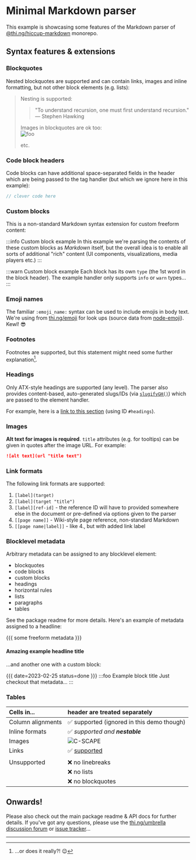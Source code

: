 # Minimal Markdown parser

This example is showcasing some features of the Markdown parser of
[@thi.ng/hiccup-markdown][pkghome] monorepo.

## Syntax features & extensions

### Blockquotes

Nested blockquotes are supported and can contain links, images and inline
formatting, but not other block elements (e.g. lists):

> Nesting is supported:
>> "To understand recursion, one must first understand recursion."
>> — Stephen Hawking
>
> Images in blockquotes are ok too:\
> ![foo](https://raw.githubusercontent.com/thi-ng/umbrella/develop/assets/grid-iterators/zcurve2d-small.gif)
>
> etc.

### Code block headers

Code blocks can have additional space-separated fields in the header which are
being passed to the tag handler (but which we ignore here in this example):

```ts tangle:yes export:no
// clever code here
```

### Custom blocks

This is a non-standard Markdown syntax extension for custom freeform content:

:::info Custom block example
In this example we're parsing the contents of these custom blocks
as _Markdown_ itself, but the overall idea is to enable all sorts
of additional "rich" content (UI components, visualizations, media
players etc.)
:::

:::warn Custom block example
Each block has its own `type` (the 1st word in the block header).
The example handler only supports `info` or `warn` types...
:::

### Emoji names

The familiar `:emoji_name:` syntax can be used to include emojis in body text.
We're using from [thi.ng/emoji](https://thi.ng/emoji) for look ups (source data
from [node-emoji](https://raw.githubusercontent.com/omnidan/node-emoji/master/lib/emoji.json)).
Kewl! :sunglasses:

### Footnotes

Footnotes are supported, but this statement might need some further
explanation[^1].

### Headings

Only ATX-style headings are supported (any level). The parser also provides
content-based, auto-generated slugs/IDs (via
[`slugifyGH()`](https://docs.thi.ng/umbrella/strings/functions/slugifyGH.html "function docs"))
which are passed to the element handler.

For example, here is a [link to this section](#headings) (using ID `#headings`).

### Images

**Alt text for images is required**. `title` attributes (e.g. for tooltips) can
be given in quotes after the image URL. For example:

```markdown
![alt text](url "title text")
```

### Link formats

The following link formats are supported:

1. `[label](target)`
2. `[label](target "title")`
3. `[label][ref-id]` - the reference ID will have to provided somewhere else in
   the document or pre-defined via options given to the parser
4. `[[page name]]` - Wiki-style page reference, non-standard Markdown
5. `[[page name|label]]` - like 4., but with added link label

### Blocklevel metadata

Arbitrary metadata can be assigned to any blocklevel element:

- blockquotes
- code blocks
- custom blocks
- headings
- horizontal rules
- lists
- paragraphs
- tables

See the package readme for more details. Here's an example of metadata assigned
to a headline:

{{{ some freeform metadata }}}
#### Amazing example headline title

...and another one with a custom block:

{{{
date=2023-02-25
status=done
}}}
:::foo Example block title
Just checkout that metadata...
:::

### Tables

| Cells in...       | header are treated separately                                                                  |
|:------------------|:-----------------------------------------------------------------------------------------------|
| Column alignments | :white_check_mark: supported (ignored in this demo though)                                     |
| Inline formats    | :white_check_mark: _supported and **nestable**_                                                |
| Images            | ![C-SCAPE](https://raw.githubusercontent.com/thi-ng/umbrella/develop/assets/cellular/hero.png) |
| Links             | :white_check_mark: [supported](#links)                                                         |
|                   |                                                                                                |
| Unsupported       | :x: no linebreaks                                                                              |
|                   | :x: no lists                                                                                   |
|                   | :x: no blockquotes                                                                             |

## Onwards!

Please also check out the main package readme & API docs for further details. If
you've got any questions, please use the [thi.ng/umbrella discussion
forum](https://github.com/thi-ng/umbrella/discussions) or [issue
tracker](https://github.com/thi-ng/umbrella/issues)...

---

[pkghome]: https://thi.ng/hiccup-markdown "package homepage"

[^1]: ...or does it really?! :wink:

